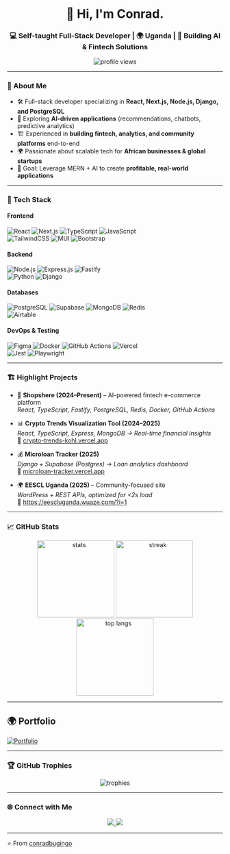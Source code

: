 <!-- Conrad Bugingo | GitHub Profile README -->

<h1 align="center">👋 Hi, I'm Conrad.</h1>
<h3 align="center">💻 Self-taught Full-Stack Developer | 🌍 Uganda | 🚀 Building AI & Fintech Solutions</h3>

<p align="center">
  <img src="https://komarev.com/ghpvc/?username=conradpb&style=for-the-badge&color=blueviolet" alt="profile views"/>
</p>

---

### 🌟 About Me  
- 🛠️ Full-stack developer specializing in **React, Next.js, Node.js, Django, and PostgreSQL**  
- 🤖 Exploring **AI-driven applications** (recommendations, chatbots, predictive analytics)  
- 🏗️ Experienced in **building fintech, analytics, and community platforms** end-to-end  
- 🌍 Passionate about scalable tech for **African businesses & global startups**  
- 🎯 Goal: Leverage MERN + AI to create **profitable, real-world applications**  

---

### 🚀 Tech Stack  

#### Frontend  
![React](https://img.shields.io/badge/React-61DAFB?style=for-the-badge&logo=react&logoColor=black) 
![Next.js](https://img.shields.io/badge/Next.js-000000?style=for-the-badge&logo=nextdotjs) 
![TypeScript](https://img.shields.io/badge/TypeScript-3178C6?style=for-the-badge&logo=typescript&logoColor=white) 
![JavaScript](https://img.shields.io/badge/JavaScript-ES6+-F7DF1E?style=for-the-badge&logo=javascript&logoColor=black)  
![TailwindCSS](https://img.shields.io/badge/TailwindCSS-38B2AC?style=for-the-badge&logo=tailwindcss&logoColor=white) 
![MUI](https://img.shields.io/badge/MUI-007FFF?style=for-the-badge&logo=mui&logoColor=white) 
![Bootstrap](https://img.shields.io/badge/Bootstrap-563D7C?style=for-the-badge&logo=bootstrap&logoColor=white)  

#### Backend  
![Node.js](https://img.shields.io/badge/Node.js-339933?style=for-the-badge&logo=nodedotjs&logoColor=white) 
![Express.js](https://img.shields.io/badge/Express.js-000000?style=for-the-badge&logo=express&logoColor=white) 
![Fastify](https://img.shields.io/badge/Fastify-202020?style=for-the-badge&logo=fastify&logoColor=white)  
![Python](https://img.shields.io/badge/Python-3776AB?style=for-the-badge&logo=python&logoColor=white) 
![Django](https://img.shields.io/badge/Django-092E20?style=for-the-badge&logo=django&logoColor=white)  

#### Databases  
![PostgreSQL](https://img.shields.io/badge/PostgreSQL-4169E1?style=for-the-badge&logo=postgresql&logoColor=white) 
![Supabase](https://img.shields.io/badge/Supabase-3FCF8E?style=for-the-badge&logo=supabase&logoColor=white) 
![MongoDB](https://img.shields.io/badge/MongoDB-47A248?style=for-the-badge&logo=mongodb&logoColor=white) 
![Redis](https://img.shields.io/badge/Redis-DC382D?style=for-the-badge&logo=redis&logoColor=white)  
![Airtable](https://img.shields.io/badge/Airtable-18BFFF?style=for-the-badge&logo=airtable&logoColor=white)

#### DevOps & Testing  
![Figma](https://img.shields.io/badge/Figma-%23F24E1E.svg?style=for-the-badge&logo=figma&logoColor=white)
![Docker](https://img.shields.io/badge/Docker-2496ED?style=for-the-badge&logo=docker&logoColor=white) 
![GitHub Actions](https://img.shields.io/badge/GitHub%20Actions-2088FF?style=for-the-badge&logo=githubactions&logoColor=white) 
![Vercel](https://img.shields.io/badge/Vercel-000000?style=for-the-badge&logo=vercel&logoColor=white)  
![Jest](https://img.shields.io/badge/Jest-C21325?style=for-the-badge&logo=jest&logoColor=white) 
![Playwright](https://img.shields.io/badge/Playwright-2EAD33?style=for-the-badge&logo=playwright&logoColor=white)  

---

### 🏗️ Highlight Projects  

- 🛒 **Shopshere (2024–Present)** – AI-powered fintech e-commerce platform  
   *React, TypeScript, Fastify, PostgreSQL, Redis, Docker, GitHub Actions*  

- 📊 **Crypto Trends Visualization Tool (2024–2025)**  
   *React, TypeScript, Express, MongoDB → Real-time financial insights*  
   🔗 [crypto-trends-kohl.vercel.app](https://crypto-trends-kohl.vercel.app)  

- 💰 **Microloan Tracker (2025)**  
   *Django + Supabase (Postgres) → Loan analytics dashboard*  
   🔗 [microloan-tracker.vercel.app](https://microloan-tracker.vercel.app)  

- 🌍 **EESCL Uganda (2025)** – Community-focused site  
   *WordPress + REST APIs, optimized for <2s load*  
   🔗 https://eescluganda.wuaze.com/?i=1
  
---

### 📈 GitHub Stats  
<p align="center">
  <img src="https://github-readme-stats.vercel.app/api?username=conradpb&show_icons=true&theme=radical" alt="stats" height="180"/>
  <img src="https://streak-stats.demolab.com?user=conradpb&theme=radical" alt="streak" height="180"/>
  <img src="https://github-readme-stats.vercel.app/api/top-langs/?username=conradpb&layout=compact&theme=radical" alt="top langs" height="180"/>
</p>

---

## 🌍 Portfolio  
[![Portfolio](https://img.shields.io/badge/Visit-Portfolio-blue?style=for-the-badge&logo=vercel)](https://portfolio-ten-woad-k56z0i2k6x.vercel.app)

---

### 🏆 GitHub Trophies  
<p align="center">
  <img src="https://github-profile-trophy.vercel.app/?username=conradpb&theme=radical&no-frame=false&no-bg=true&margin-w=15" alt="trophies"/>
</p>

---

### 🌐 Connect with Me  
<p align="center">
  <a href="https://www.linkedin.com/in/conrad-mbaziira-0520531a/" target="_blank">
    <img src="https://img.shields.io/badge/LinkedIn-0077B5?style=for-the-badge&logo=linkedin&logoColor=white" />
  </a>
  <a href="mailto:cpbmbaz57@gmail.com">
    <img src="https://img.shields.io/badge/Email-D14836?style=for-the-badge&logo=gmail&logoColor=white" />
  </a>
</p>

---

⭐️ From [conradbugingo](https://github.com/conradpb)
